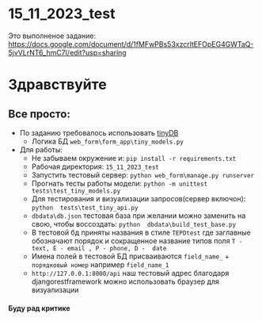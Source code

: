 # 15_11_2023_test
Это выполненое задание:
https://docs.google.com/document/d/1fMFwPBs53xzcrltEFOpEG4GWTaQ-5jvVLrNT6_hmC7I/edit?usp=sharing

# Здравствуйте

## Все просто:
- По заданию требовалось использовать [tinyDB](https://tinydb.readthedocs.io/en/latest/intro.html)
  - Логика БД `web_form\form_app\tiny_models.py`
- Для работы:
  - Не забываем окружение и: `pip install -r requirements.txt` 
  - Рабочая директория: `15_11_2023_test`
  - Запустить тестовый сервер: `python web_form\manage.py runserver`
  - Прогнать тесты работы модели: `python -m unittest tests\test_tiny_models.py`
  - Для тестирования и визуализации запросов(сервер включон): `python  tests\test_tiny_api.py`
  - `dbdata\db.json` тестовая база при желании можно заменить на свою, чтобы воссоздать: `python  dbdata\build_test_base.py`
  - В тестовой бд приняты названия в стиле `TEPDtest` где заглавные обозначают порядок и сокращенное название типов поля `T - text, E - email , P - phone, D -  date`
  - Имена полей в тестовой БД присваиваются `field_name_` + `порядковый номер` например `field_name_1`
  - `http://127.0.0.1:8000/api` наш тестовый адрес благодаря djangorestframework можно использовать браузер для визуализации
  
#### Буду рад критике